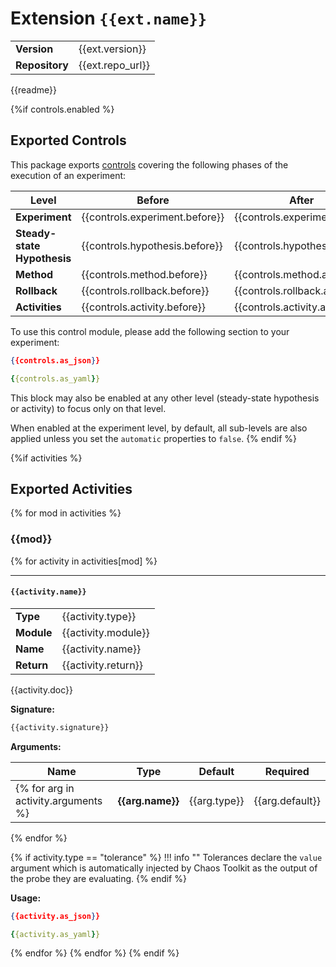 # Extension `{{ext.name}}`

|                       |               |
| --------------------- | ------------- |
| **Version**           | {{ext.version}} |
| **Repository**        | {{ext.repo_url}} |


{{readme}}

{%if controls.enabled %}
## Exported Controls
This package exports [controls][] covering the following phases of the execution
of an experiment:

[controls]: https://docs.chaostoolkit.org/reference/api/experiment/#controls

|            Level             |             Before             |             After             |
| -----------------------------| ------------------------------ |------------------------------ |
| **Experiment**               | {{controls.experiment.before}} | {{controls.experiment.after}} |
| **Steady-state Hypothesis**  | {{controls.hypothesis.before}} | {{controls.hypothesis.after}} |
| **Method**                   | {{controls.method.before}} | {{controls.method.after}} |
| **Rollback**                 | {{controls.rollback.before}} | {{controls.rollback.after}} |
| **Activities**               | {{controls.activity.before}} | {{controls.activity.after}} |

To use this control module, please add the following section to your experiment:

```json
{{controls.as_json}}
```

```yaml
{{controls.as_yaml}}
```

This block may also be enabled at any other level (steady-state hypothesis or
activity) to focus only on that level.

When enabled at the experiment level, by default, all sub-levels are also
applied unless you set the `automatic` properties to `false`.
{% endif %}

{%if activities %}
## Exported Activities

{% for mod in activities %}

### {{mod}}

{% for activity in activities[mod] %}

***

#### `{{activity.name}}`

|                       |               |
| --------------------- | ------------- |
| **Type**              | {{activity.type}} |
| **Module**            | {{activity.module}} |
| **Name**              | {{activity.name}} |
| **Return**              | {{activity.return}} |


{{activity.doc}}

**Signature:**

```python
{{activity.signature}}
```

**Arguments:**

| Name | Type | Default | Required |
| --------------------- | ------------- | ------------- | ------------- |
{% for arg in activity.arguments %}| **{{arg.name}}**      | {{arg.type}} | {{arg.default}} | {{arg.required}} |
{% endfor %}

{% if activity.type == "tolerance" %}
!!! info ""
    Tolerances declare the `value` argument which is automatically injected by
    Chaos Toolkit as the output of the probe they are evaluating.
{% endif %}

**Usage:**

```json
{{activity.as_json}}
```

```yaml
{{activity.as_yaml}}
```

{% endfor %}
{% endfor %}
{% endif %}